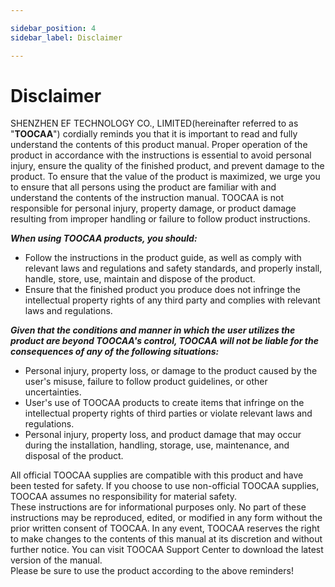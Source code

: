 ```yaml
---

sidebar_position: 4
sidebar_label: Disclaimer

---
```

# Disclaimer
SHENZHEN EF TECHNOLOGY CO., LIMITED(hereinafter referred to as "**TOOCAA**") cordially reminds you that it is important to read and fully understand the contents of this product manual. Proper operation of the product in accordance with the instructions is essential to avoid personal injury, ensure the quality of the finished product, and prevent damage to the product. To ensure that the value of the product is maximized, we urge you to ensure that all persons using the product are familiar with and understand the contents of the instruction manual. TOOCAA is not responsible for personal injury, property damage, or product damage resulting from improper handling or failure to follow product instructions.

  
**_When using TOOCAA products, you should:_**
- Follow the instructions in the product guide, as well as comply with relevant laws and regulations and safety standards, and properly install, handle, store, use, maintain and dispose of the product.  
- Ensure that the finished product you produce does not infringe the intellectual property rights of any third party and complies with relevant laws and regulations.  

**_Given that the conditions and manner in which the user utilizes the product are beyond TOOCAA's control, TOOCAA will not be liable for the consequences of any of the following situations:_**
- Personal injury, property loss, or damage to the product caused by the user's misuse, failure to follow product guidelines, or other uncertainties.  
- User's use of TOOCAA products to create items that infringe on the intellectual property rights of third parties or violate relevant laws and regulations.  
- Personal injury, property loss, and product damage that may occur during the installation, handling, storage, use, maintenance, and disposal of the product.  


  
All official TOOCAA supplies are compatible with this product and have been tested for safety. If you choose to use non-official TOOCAA supplies, TOOCAA assumes no responsibility for material safety.  
These instructions are for informational purposes only. No part of these instructions may be reproduced, edited, or modified in any form without the prior written consent of TOOCAA. In any event, TOOCAA reserves the right to make changes to the contents of this manual at its discretion and without further notice. You can visit TOOCAA Support Center to download the latest version of the manual.  
Please be sure to use the product according to the above reminders!
